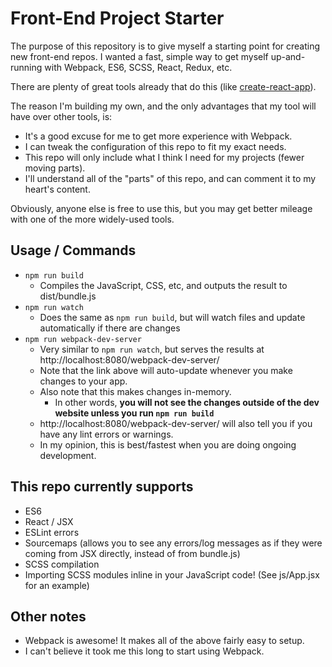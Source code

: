 # Front-End Project Starter

The purpose of this repository is to give myself a starting point for creating new front-end repos.
I wanted a fast, simple way to get myself up-and-running with Webpack, ES6, SCSS, React, Redux, etc.

There are plenty of great tools already that do this (like [create-react-app](https://github.com/facebookincubator/create-react-app)).

The reason I'm building my own, and the only advantages that my tool will have over other tools, is:

* It's a good excuse for me to get more experience with Webpack.
* I can tweak the configuration of this repo to fit my exact needs.
* This repo will only include what I think I need for my projects (fewer moving parts).
* I'll understand all of the "parts" of this repo, and can comment it to my heart's content.

Obviously, anyone else is free to use this, but you may get better mileage with one of the more widely-used tools.

## Usage / Commands

* `npm run build`
    * Compiles the JavaScript, CSS, etc, and outputs the result to dist/bundle.js
* `npm run watch`
    * Does the same as `npm run build`, but will watch files and update automatically if there are changes
* `npm run webpack-dev-server`
    * Very similar to `npm run watch`, but serves the results at http://localhost:8080/webpack-dev-server/
    * Note that the link above will auto-update whenever you make changes to your app.
    * Also note that this makes changes in-memory.
        * In other words, **you will not see the changes outside of the dev website unless you run `npm run build`**
    * http://localhost:8080/webpack-dev-server/ will also tell you if you have any lint errors or warnings.
    * In my opinion, this is best/fastest when you are doing ongoing development.
    
## This repo currently supports
* ES6
* React / JSX
* ESLint errors
* Sourcemaps (allows you to see any errors/log messages as if they were coming from JSX directly, instead of from bundle.js)
* SCSS compilation
* Importing SCSS modules inline in your JavaScript code! (See js/App.jsx for an example)

## Other notes
* Webpack is awesome!  It makes all of the above fairly easy to setup.
* I can't believe it took me this long to start using Webpack.
